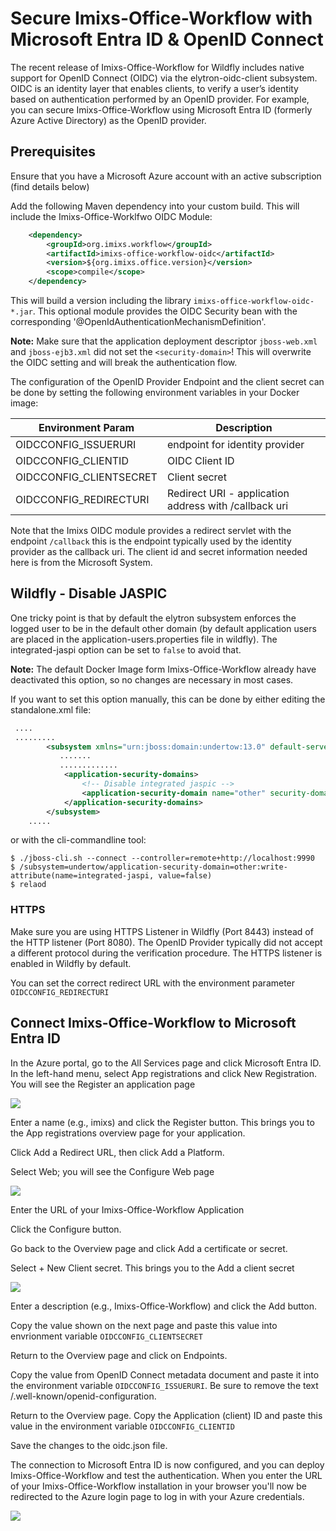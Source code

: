 # Secure Imixs-Office-Workflow with Microsoft Entra ID & OpenID Connect

The recent release of Imixs-Office-Workflow for Wildfly includes native support for OpenID Connect (OIDC) via the elytron-oidc-client subsystem. OIDC is an identity layer that enables clients, to verify a user’s identity based on authentication performed by an OpenID provider. For example, you can secure Imixs-Office-Workflow using Microsoft Entra ID (formerly Azure Active Directory) as the OpenID provider.

## Prerequisites

Ensure that you have a Microsoft Azure account with an active subscription (find details below)

Add the following Maven dependency into your custom build. This will include the Imixs-Office-Worklfwo OIDC Module:

```xml
    <dependency>
        <groupId>org.imixs.workflow</groupId>
        <artifactId>imixs-office-workflow-oidc</artifactId>
        <version>${org.imixs.office.version}</version>
        <scope>compile</scope>
    </dependency>
```

This will build a version including the library `imixs-office-workflow-oidc-*.jar`. This optional module provides the OIDC Security bean with the corresponding '@OpenIdAuthenticationMechanismDefinition'.

**Note:** Make sure that the application deployment descriptor `jboss-web.xml` and `jboss-ejb3.xml` did not set the `<security-domain>`! This will overwrite the OIDC setting and will break the authentication flow.

The configuration of the OpenID Provider Endpoint and the client secret can be done by setting the following environment variables in your Docker image:

| Environment Param       | Description                                           |
| ----------------------- | ----------------------------------------------------- |
| OIDCCONFIG_ISSUERURI    | endpoint for identity provider                        |
| OIDCCONFIG_CLIENTID     | OIDC Client ID                                        |
| OIDCCONFIG_CLIENTSECRET | Client secret                                         |
| OIDCCONFIG_REDIRECTURI  | Redirect URI - application address with /callback uri |

Note that the Imixs OIDC module provides a redirect servlet with the endpoint `/callback` this is the endpoint typically used by the identity provider as the callback uri.
The client id and secret information needed here is from the Microsoft System.

## Wildfly - Disable JASPIC

One tricky point is that by default the elytron subsystem enforces the logged user to be in the default other domain (by default application users are placed in the application-users.properties file in wildfly). The integrated-jaspi option can be set to `false` to avoid that.

**Note:** The default Docker Image form Imixs-Office-Workflow already have deactivated this option, so no changes are necessary in most cases.

If you want to set this option manually, this can be done by either editing the standalone.xml file:

```xml
 ....
 .........
        <subsystem xmlns="urn:jboss:domain:undertow:13.0" default-server="default-server" default-virtual-host="default-host" default-servlet-container="default" default-security-domain="other" statistics-enabled="${wildfly.undertow.statistics-enabled:${wildfly.statistics-enabled:false}}">
           .......
           .............
            <application-security-domains>
                <!-- Disable integrated jaspic -->
                <application-security-domain name="other" security-domain="ApplicationDomain" integrated-jaspi="false"/>
            </application-security-domains>
        </subsystem>
    .....
```

or with the cli-commandline tool:

    $ ./jboss-cli.sh --connect --controller=remote+http://localhost:9990
    $ /subsystem=undertow/application-security-domain=other:write-attribute(name=integrated-jaspi, value=false)
    $ relaod

### HTTPS

Make sure you are using HTTPS Listener in Wildfly (Port 8443) instead of the HTTP listener (Port 8080). The OpenID Provider typically did not accept a different protocol during the verification procedure. The HTTPS listener is enabled in Wildfly by default.

You can set the correct redirect URL with the environment parameter `OIDCCONFIG_REDIRECTURI`

## Connect Imixs-Office-Workflow to Microsoft Entra ID

In the Azure portal, go to the All Services page and click Microsoft Entra ID.
In the left-hand menu, select App registrations and click New Registration. You will see the Register an application page

<img src="azure-register.jpg.webp" />

Enter a name (e.g., imixs) and click the Register button. This brings you to the App registrations overview page for your application.

Click Add a Redirect URL, then click Add a Platform.

Select Web; you will see the Configure Web page

<img src="azure-register-app.jpg.webp" />

Enter the URL of your Imixs-Office-Workflow Application

Click the Configure button.

Go back to the Overview page and click Add a certificate or secret.

Select + New Client secret. This brings you to the Add a client secret

<img src="azure-add-secret.jpg.webp" />

Enter a description (e.g., Imixs-Office-Workflow) and click the Add button.

Copy the value shown on the next page and paste this value into envrionment variable `OIDCCONFIG_CLIENTSECRET`

Return to the Overview page and click on Endpoints.

Copy the value from OpenID Connect metadata document and paste it into the environment variable `OIDCCONFIG_ISSUERURI`. Be sure to remove the text /.well-known/openid-configuration.

Return to the Overview page. Copy the Application (client) ID and paste this value in the environment variable `OIDCCONFIG_CLIENTID`

Save the changes to the oidc.json file.

The connection to Microsoft Entra ID is now configured, and you can deploy Imixs-Office-Workflow and test the authentication.
When you enter the URL of your Imixs-Office-Workflow installation in your browser you'll now be redirected to the Azure login page to log in with your Azure credentials.

<img src="azure-login.jpg.webp" />
